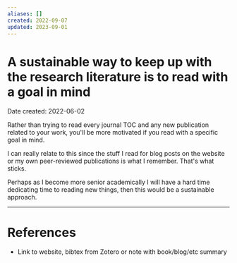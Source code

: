 ```yaml
---
aliases: []
created: 2022-09-07
updated: 2023-09-01
---
```


# A sustainable way to keep up with the research literature is to read with a goal in mind
Date created: 2022-06-02

Rather than trying to read every journal TOC and any new publication related to your work, you'll be more motivated if you read with a specific goal in mind.

I can really relate to this since the stuff I read for blog posts on the website or my own peer-reviewed publications is what I remember. That's what sticks.

Perhaps as I become more senior academically I will have a hard time dedicating time to reading new things, then this would be a sustainable approach.

---
# References
* Link to website, bibtex from Zotero or note with book/blog/etc summary